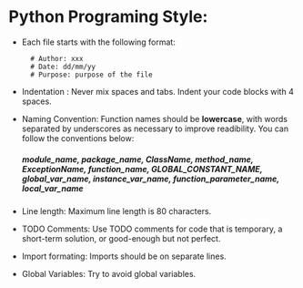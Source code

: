 # Python Programing Style:

* Each file starts with the following format:

        # Author: xxx
		# Date: dd/mm/yy
		# Purpose: purpose of the file

* Indentation : Never mix spaces and tabs. Indent your code blocks with 4 spaces.

* Naming Convention: Function names should be <b>lowercase</b>, with words separated by underscores as necessary to improve readibility. You can follow the conventions below:
	##### module_name, package_name, ClassName, method_name, ExceptionName, function_name, GLOBAL_CONSTANT_NAME, global_var_name, instance_var_name, function_parameter_name, local_var_name 

* Line length: Maximum line length is 80 characters.

* TODO Comments: Use TODO comments for code that is temporary, a short-term solution, or good-enough but not perfect.

* Import formating: Imports should be on separate lines.

* Global Variables: Try to avoid global variables.
